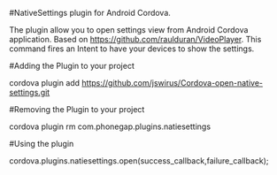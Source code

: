 #NativeSettings plugin for Android Cordova.

The plugin allow you to open settings view from Android Cordova application. Based on https://github.com/raulduran/VideoPlayer.
This command fires an Intent to have your devices to show the settings.

#Adding the Plugin to your project

cordova plugin add https://github.com/jswirus/Cordova-open-native-settings.git

#Removing the Plugin to your project

cordova plugin rm com.phonegap.plugins.natiesettings

#Using the plugin

cordova.plugins.natiesettings.open(success_callback,failure_callback);
